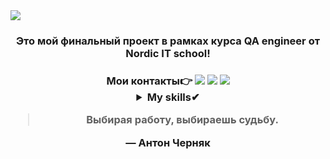 <img src="https://github.com/YuliaMandelbrot/YuliaMandelbrot/blob/main/header.png">


<h3 align="center">Это мой финальный проект в рамках курса QA engineer от Nordic IT school!
 <h3 align="center">Мои контакты👉
  <a href="https://hh.ru/applicant/resumes/view?resume=517e4945ff0087372d0039ed1f736563726574" rel="nofollow"> <img src="https://camo.githubusercontent.com/ee514a91a0dce3d07c06bf554b3c20809fdb39d9b6cd43285fe636d7fc44c412/68747470733a2f2f696d672e736869656c64732e696f2f62616467652f4865616448756e7465722d6461726b726564" data-canonical-src="https://img.shields.io/badge/HeadHunter-darkred" style="max-width: 100%;"></a>
   <a href="https://t.me/Betelgeuse27" rel="nofollow"> <img src="https://camo.githubusercontent.com/8135e8b1dee09d07d6e0931adb011254e52c1050005bec0beb2821974ada3a4f/68747470733a2f2f696d672e736869656c64732e696f2f62616467652f54656c656772616d2d626c7565" data-canonical-src="https://img.shields.io/badge/Telegram-blue" style="max-width: 100%;"></a>
<a href="https://api.whatsapp.com/send?phone=79296088896" rel="nofollow"> <img src="https://camo.githubusercontent.com/82f028440012e9fb967c03bb484e1b5383a27ffc6798b84c1d6969c6a90e57c4/68747470733a2f2f696d672e736869656c64732e696f2f62616467652f57686174734170702d6461726b677265656e" data-canonical-src="https://img.shields.io/badge/WhatsApp-darkgreen" style="max-width: 100%;"></a>
 
<details>
<summary>My skills✔</summary>

 |  | Skills |
|-----:|:-----------|
|     1| Работа с тестовой документациейm(Чек-листы, тест-кейсы, баг-репорты)|
|     2| Тестрование API в Postman |
|     3| Отладка и тестирование HTTP-запросов в Charles Proxy | 
|     4| Работа с СУБД на языке SQL |
|     5| Написание базовых bash-скриптов |
|     6| Базовые знания оболочки Bash | 
|     7| Понимание клиент-серверной архитектуры |
|     8| Atlassian Jira, JSON, GIT, SDLC, Swagger UI |
</details>

 > Выбирая работу, выбираешь судьбу.

— Антон Черняк


